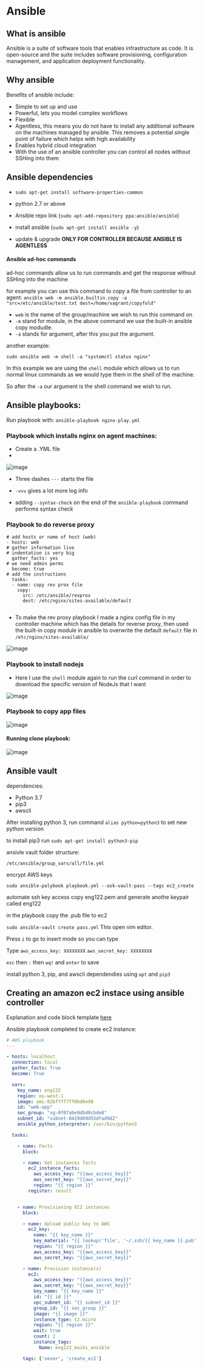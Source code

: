 # Ansible

## What is ansible
Ansible is a suite of software tools that enables infrastructure as code. It is open-source and the suite includes software provisioning, configuration management, and application deployment functionality.

## Why ansible
Benefits of ansible include:
- Simple to set up and use 
- Powerful, lets you model complex workflows
- Flexible
- Agentless, this means you do not have to install any additional software on the machines managed by ansible. This removes a potential single point of failure which helps with high availability 
- Enables hybrid cloud integration
- With the use of an ansible controller you can control all nodes without SSHing into them

## Ansible dependencies 
- `sudo apt-get install software-properties-common`
- python 2.7 or above 
- Ansible repo link (`sudo apt-add-repository ppa:ansible/ansible`)


- install ansible (`sudo apt-get install ansible -y`)


- update & upgrade
**ONLY FOR CONTROLLER BECAUSE ANSIBLE IS AGENTLESS**


#### Ansible ad-hoc commands
ad-hoc commands allow us to run commands and get the response without SSHing into the machine

for example you can use this command to copy a file from controller to an agent:
`ansible web -m ansible.builtin.copy -a "src=/etc/ansible/test.txt dest=/home/vagrant/copyfold"`

- `web` is the name of the group/machine we wish to run this command on
- `-m` stand for module, in the above command we use the built-in ansible copy modudle.
- `-a` stands for argument, after this you put the argument.

another example:

`sudo ansible web -m shell -a "systemctl status nginx"`

In this example we are using the `shell` module which allows us to run normal linux commands as we would type them in the shell of the machine.

So after the `-a` our argument is the shell command we wish to run.


## Ansible playbooks:

Run playbook with: `ansible-playbook nginx-play.yml`

### Playbook which installs nginx on agent machines:

- Create a .YML file
- 
![image](https://user-images.githubusercontent.com/110176257/188586929-ed3f17b4-4a73-40d1-9367-f30f1a1a423d.png)

- Three dashes `---` starts the file

- `-vvv` gives a lot more log info

- adding `--syntax-check` on the end of the `ansible-playbook` command performs syntax check

### Playbook to do reverse proxy
```
# add hosts or name of host (web)
- hosts: web
# gather information live
# indentation is very big
  gather_facts: yes
# we need admin perms
  become: true
# add the instructions
  tasks:
  - name: copy rev prox file
    copy:
      src: /etc/ansible/revprox
      dest: /etc/nginx/sites-available/default
      
```
- To make the rev proxy playbook I made a nginx config file in my controller machine which has the details for reverse proxy, then used the built-in copy module in ansible to overwrite the default `default` file in `/etc/nginx/sites-available/`

![image](https://user-images.githubusercontent.com/110176257/188588007-66d6e88b-ff12-4e93-81ef-a4006ce3ee84.png)

### Playbook to install nodejs

- Here I use the `shell` module again to run the curl command in order to download the specific version of NodeJs that I want

![image](https://user-images.githubusercontent.com/110176257/188588434-df603570-aa95-42f0-bba1-3620444d78ce.png)

### Playbook to copy app files

![image](https://user-images.githubusercontent.com/110176257/188588654-57a5934c-0467-460d-be01-175fb5196368.png)

#### Running clone playbook:

![image](https://user-images.githubusercontent.com/110176257/188589114-81bb4cc5-7203-4a21-8c2c-31dc7959794b.png)


## Ansible vault

dependencies:
- Python 3.7
- pip3
- awscli

After installing python 3, run command `alias python=python3` to set new python version

to install pip3 run `sudo apt-get install python3-pip`

ansivle vault folder structure:

`/etc/ansible/group_vars/all/file.yml`

encrypt AWS keys

`sudo ansible-palybook playbook.yml --ask-vault-pass --tags ec2_create`

automate ssh key access
copy eng122.pem and generate anothe keypair called eng122

in the playbook copy the .pub file to ec2

`sudo ansible-vault create pass.yml` 
This open vim editor.

Press `i` to go to insert mode so you can type

Type `aws_access_key: XXXXXXXX` `aws_secret_key: XXXXXXXX`

`esc` then `:` then `wq!` and `enter` to save

install python 3, pip, and awscli dependendies using `apt` and `pip3`


## Creating an amazon ec2 instace using ansible controller

Explanation and code block template [here](https://medium.datadriveninvestor.com/devops-using-ansible-to-provision-aws-ec2-instances-3d70a1cb155f)

Ansible playbook completed to create ec2 instance:

```yml
# AWS playbook
---

- hosts: localhost
  connection: local
  gather_facts: True
  become: True

  vars:
    key_name: eng122
    region: eu-west-1
    image: ami-02bf7ff7ff0bd6e98
    id: "web-app"
    sec_group: "sg-0f07abe9db40cbde8"
    subnet_id: "subnet-0429d69d55dfad9d2"
    ansible_python_interpreter: /usr/bin/python3

  tasks:

    - name: Facts
      block:

      - name: Get instances facts
        ec2_instance_facts:
          aws_access_key: "{{aws_access_key}}"
          aws_secret_key: "{{aws_secret_key}}"
          region: "{{ region }}"
        register: result


    - name: Provisioning EC2 instances
      block:

      - name: Upload public key to AWS
        ec2_key:
          name: "{{ key_name }}"
          key_material: "{{ lookup('file', '~/.ssh/{{ key_name }}.pub') }}"
          region: "{{ region }}"
          aws_access_key: "{{aws_access_key}}"
          aws_secret_key: "{{aws_secret_key}}"

      - name: Provision instance(s)
        ec2:
          aws_access_key: "{{aws_access_key}}"
          aws_secret_key: "{{aws_secret_key}}"
          key_name: "{{ key_name }}"
          id: "{{ id }}"
          vpc_subnet_id: "{{ subnet_id }}"
          group_id: "{{ sec_group }}"
          image: "{{ image }}"
          instance_type: t2.micro
          region: "{{ region }}"
          wait: true
          count: 2
          instance_tags:
            Name: eng122_maiks_ansible

      tags: ['never', 'create_ec2']
```
